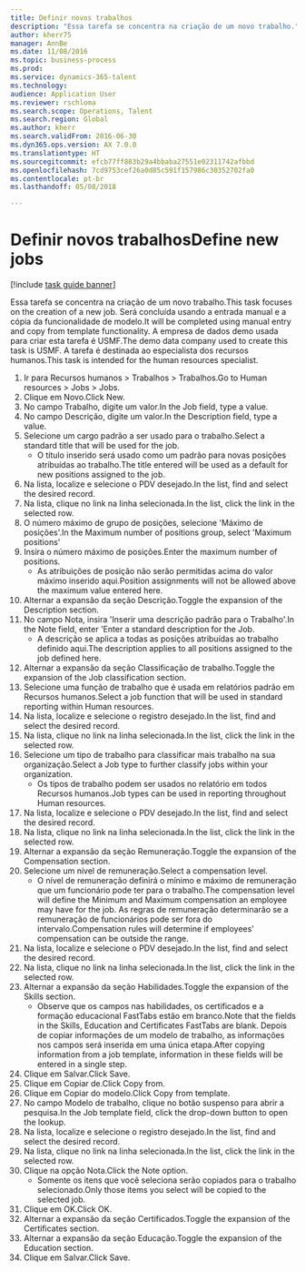 ```yaml
--- 
title: Definir novos trabalhos
description: "Essa tarefa se concentra na criação de um novo trabalho."
author: kherr75
manager: AnnBe
ms.date: 11/08/2016
ms.topic: business-process
ms.prod: 
ms.service: dynamics-365-talent
ms.technology: 
audience: Application User
ms.reviewer: rschloma
ms.search.scope: Operations, Talent
ms.search.region: Global
ms.author: kherr
ms.search.validFrom: 2016-06-30
ms.dyn365.ops.version: AX 7.0.0
ms.translationtype: HT
ms.sourcegitcommit: efcb77ff883b29a4bbaba27551e02311742afbbd
ms.openlocfilehash: 7cd9753cef26a0d85c591f157986c30352702fa0
ms.contentlocale: pt-br
ms.lasthandoff: 05/08/2018

---
```

# <a name="define-new-jobs"></a><span data-ttu-id="14e50-103">Definir novos trabalhos</span><span class="sxs-lookup"><span data-stu-id="14e50-103">Define new jobs</span></span>

[!include [task guide banner](../../includes/task-guide-banner.md)]

<span data-ttu-id="14e50-104">Essa tarefa se concentra na criação de um novo trabalho.</span><span class="sxs-lookup"><span data-stu-id="14e50-104">This task focuses on the creation of a new job.</span></span> <span data-ttu-id="14e50-105">Será concluída usando a entrada manual e a cópia da funcionalidade de modelo.</span><span class="sxs-lookup"><span data-stu-id="14e50-105">It will be completed using manual entry and copy from template functionality.</span></span> <span data-ttu-id="14e50-106">A empresa de dados demo usada para criar esta tarefa é USMF.</span><span class="sxs-lookup"><span data-stu-id="14e50-106">The demo data company used to create this task is USMF.</span></span> <span data-ttu-id="14e50-107">A tarefa é destinada ao especialista dos recursos humanos.</span><span class="sxs-lookup"><span data-stu-id="14e50-107">This task is intended for the human resources specialist.</span></span>

1. <span data-ttu-id="14e50-108">Ir para Recursos humanos > Trabalhos > Trabalhos.</span><span class="sxs-lookup"><span data-stu-id="14e50-108">Go to Human resources > Jobs > Jobs.</span></span>
2. <span data-ttu-id="14e50-109">Clique em Novo.</span><span class="sxs-lookup"><span data-stu-id="14e50-109">Click New.</span></span>
3. <span data-ttu-id="14e50-110">No campo Trabalho, digite um valor.</span><span class="sxs-lookup"><span data-stu-id="14e50-110">In the Job field, type a value.</span></span>
4. <span data-ttu-id="14e50-111">No campo Descrição, digite um valor.</span><span class="sxs-lookup"><span data-stu-id="14e50-111">In the Description field, type a value.</span></span>
5. <span data-ttu-id="14e50-112">Selecione um cargo padrão a ser usado para o trabalho.</span><span class="sxs-lookup"><span data-stu-id="14e50-112">Select a standard title that will be used for the job.</span></span> 
    * <span data-ttu-id="14e50-113">O título inserido será usado como um padrão para novas posições atribuídas ao trabalho.</span><span class="sxs-lookup"><span data-stu-id="14e50-113">The title entered will be used as a default for new positions assigned to the job.</span></span>  
6. <span data-ttu-id="14e50-114">Na lista, localize e selecione o PDV desejado.</span><span class="sxs-lookup"><span data-stu-id="14e50-114">In the list, find and select the desired record.</span></span>
7. <span data-ttu-id="14e50-115">Na lista, clique no link na linha selecionada.</span><span class="sxs-lookup"><span data-stu-id="14e50-115">In the list, click the link in the selected row.</span></span>
8. <span data-ttu-id="14e50-116">O número máximo de grupo de posições, selecione 'Máximo de posições'.</span><span class="sxs-lookup"><span data-stu-id="14e50-116">In the Maximum number of positions group, select 'Maximum positions'</span></span>
9. <span data-ttu-id="14e50-117">Insira o número máximo de posições.</span><span class="sxs-lookup"><span data-stu-id="14e50-117">Enter the maximum number of positions.</span></span> 
    * <span data-ttu-id="14e50-118">As atribuições de posição não serão permitidas acima do valor máximo inserido aqui.</span><span class="sxs-lookup"><span data-stu-id="14e50-118">Position assignments will not be allowed above the maximum value entered here.</span></span>  
10. <span data-ttu-id="14e50-119">Alternar a expansão da seção Descrição.</span><span class="sxs-lookup"><span data-stu-id="14e50-119">Toggle the expansion of the Description section.</span></span>
11. <span data-ttu-id="14e50-120">No campo Nota, insira 'Inserir uma descrição padrão para o Trabalho'.</span><span class="sxs-lookup"><span data-stu-id="14e50-120">In the Note field, enter 'Enter a standard description for the Job.</span></span>
    * <span data-ttu-id="14e50-121">A descrição se aplica a todas as posições atribuídas ao trabalho definido aqui.</span><span class="sxs-lookup"><span data-stu-id="14e50-121">The description applies to all positions assigned to the job defined here.</span></span>  
12. <span data-ttu-id="14e50-122">Alternar a expansão da seção Classificação de trabalho.</span><span class="sxs-lookup"><span data-stu-id="14e50-122">Toggle the expansion of the Job classification section.</span></span>
13. <span data-ttu-id="14e50-123">Selecione uma função de trabalho que é usada em relatórios padrão em Recursos humanos.</span><span class="sxs-lookup"><span data-stu-id="14e50-123">Select a job function that will be used in standard reporting within Human resources.</span></span>
14. <span data-ttu-id="14e50-124">Na lista, localize e selecione o registro desejado.</span><span class="sxs-lookup"><span data-stu-id="14e50-124">In the list, find and select the desired record.</span></span>
15. <span data-ttu-id="14e50-125">Na lista, clique no link na linha selecionada.</span><span class="sxs-lookup"><span data-stu-id="14e50-125">In the list, click the link in the selected row.</span></span>
16. <span data-ttu-id="14e50-126">Selecione um tipo de trabalho para classificar mais trabalho na sua organização.</span><span class="sxs-lookup"><span data-stu-id="14e50-126">Select a Job type to further classify jobs within your organization.</span></span> 
    * <span data-ttu-id="14e50-127">Os tipos de trabalho podem ser usados no relatório em todos Recursos humanos.</span><span class="sxs-lookup"><span data-stu-id="14e50-127">Job types can be used in reporting throughout Human resources.</span></span>  
17. <span data-ttu-id="14e50-128">Na lista, localize e selecione o PDV desejado.</span><span class="sxs-lookup"><span data-stu-id="14e50-128">In the list, find and select the desired record.</span></span>
18. <span data-ttu-id="14e50-129">Na lista, clique no link na linha selecionada.</span><span class="sxs-lookup"><span data-stu-id="14e50-129">In the list, click the link in the selected row.</span></span>
19. <span data-ttu-id="14e50-130">Alternar a expansão da seção Remuneração.</span><span class="sxs-lookup"><span data-stu-id="14e50-130">Toggle the expansion of the Compensation section.</span></span>
20. <span data-ttu-id="14e50-131">Selecione um nível de remuneração.</span><span class="sxs-lookup"><span data-stu-id="14e50-131">Select a compensation level.</span></span>
    * <span data-ttu-id="14e50-132">O nível de remuneração definirá o mínimo e máximo de remuneração que um funcionário pode ter para o trabalho.</span><span class="sxs-lookup"><span data-stu-id="14e50-132">The compensation level will define the Minimum and Maximum compensation an employee may have for the job.</span></span> <span data-ttu-id="14e50-133">As regras de remuneração determinarão se a remuneração de funcionários pode ser fora do intervalo.</span><span class="sxs-lookup"><span data-stu-id="14e50-133">Compensation rules will determine if employees' compensation can be outside the range.</span></span>  
21. <span data-ttu-id="14e50-134">Na lista, localize e selecione o PDV desejado.</span><span class="sxs-lookup"><span data-stu-id="14e50-134">In the list, find and select the desired record.</span></span>
22. <span data-ttu-id="14e50-135">Na lista, clique no link na linha selecionada.</span><span class="sxs-lookup"><span data-stu-id="14e50-135">In the list, click the link in the selected row.</span></span>
23. <span data-ttu-id="14e50-136">Alternar a expansão da seção Habilidades.</span><span class="sxs-lookup"><span data-stu-id="14e50-136">Toggle the expansion of the Skills section.</span></span>
    * <span data-ttu-id="14e50-137">Observe que os campos nas habilidades, os certificados e a formação educacional FastTabs estão em branco.</span><span class="sxs-lookup"><span data-stu-id="14e50-137">Note that the fields in the Skills, Education and Certificates FastTabs are blank.</span></span> <span data-ttu-id="14e50-138">Depois de copiar informações de um modelo de trabalho, as informações nos campos será inserida em uma única etapa.</span><span class="sxs-lookup"><span data-stu-id="14e50-138">After copying information from a job template, information in these fields will be entered in a single step.</span></span>   
24. <span data-ttu-id="14e50-139">Clique em Salvar.</span><span class="sxs-lookup"><span data-stu-id="14e50-139">Click Save.</span></span>
25. <span data-ttu-id="14e50-140">Clique em Copiar de.</span><span class="sxs-lookup"><span data-stu-id="14e50-140">Click Copy from.</span></span>
26. <span data-ttu-id="14e50-141">Clique em Copiar do modelo.</span><span class="sxs-lookup"><span data-stu-id="14e50-141">Click Copy from template.</span></span>
27. <span data-ttu-id="14e50-142">No campo Modelo de trabalho, clique no botão suspenso para abrir a pesquisa.</span><span class="sxs-lookup"><span data-stu-id="14e50-142">In the Job template field, click the drop-down button to open the lookup.</span></span>
28. <span data-ttu-id="14e50-143">Na lista, localize e selecione o registro desejado.</span><span class="sxs-lookup"><span data-stu-id="14e50-143">In the list, find and select the desired record.</span></span>
29. <span data-ttu-id="14e50-144">Na lista, clique no link na linha selecionada.</span><span class="sxs-lookup"><span data-stu-id="14e50-144">In the list, click the link in the selected row.</span></span>
30. <span data-ttu-id="14e50-145">Clique na opção Nota.</span><span class="sxs-lookup"><span data-stu-id="14e50-145">Click the Note option.</span></span>
    * <span data-ttu-id="14e50-146">Somente os itens que você seleciona serão copiados para o trabalho selecionado.</span><span class="sxs-lookup"><span data-stu-id="14e50-146">Only those items you select will be copied to the selected job.</span></span>    
31. <span data-ttu-id="14e50-147">Clique em OK.</span><span class="sxs-lookup"><span data-stu-id="14e50-147">Click OK.</span></span>
32. <span data-ttu-id="14e50-148">Alternar a expansão da seção Certificados.</span><span class="sxs-lookup"><span data-stu-id="14e50-148">Toggle the expansion of the Certificates section.</span></span>
33. <span data-ttu-id="14e50-149">Alternar a expansão da seção Educação.</span><span class="sxs-lookup"><span data-stu-id="14e50-149">Toggle the expansion of the Education section.</span></span>
34. <span data-ttu-id="14e50-150">Clique em Salvar.</span><span class="sxs-lookup"><span data-stu-id="14e50-150">Click Save.</span></span>


